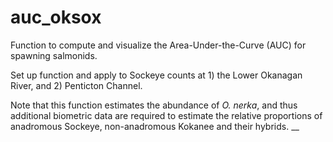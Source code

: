# auc_oksox
Function to compute and visualize the Area-Under-the-Curve (AUC) for spawning salmonids.

Set up function and apply to Sockeye counts at 1) the Lower Okanagan River, and 2) Penticton Channel.

Note that this function estimates the abundance of _O. nerka_, and thus additional biometric data are required to estimate the relative proportions of anadromous Sockeye, non-anadromous Kokanee and their hybrids. __
